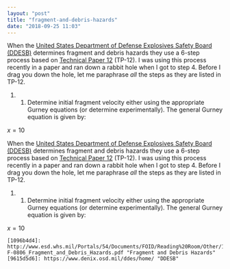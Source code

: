```yaml
---
layout: "post"
title: "fragment-and-debris-hazards"
date: "2018-09-25 11:03"
---
```


When the [United States Department of Defense Explosives Safety Board (DDESB)][9615d5d6] determines fragment and debris hazards they use a 6-step process based on [Technical Paper 12][1096b4d4] (TP-12).  I was using this process recently in a paper and ran down a rabbit hole when I got to step 4.  Before I drag you down the hole, let me paraphrase *all* the steps as they are listed in TP-12.

1.  1. Determine initial fragment velocity either using the appropriate Gurney equations (or determine experimentally). The general Gurney equation is given by:

$x=10$

  [1096b4d4]: http://www.esd.whs.mil/Portals/54/Documents/FOID/Reading%20Room/Other/10-F-0806_Fragment_and_Debris_Hazards.pdf "Fragment and Debris Hazards"
  [9615d5d6]: https://www.denix.osd.mil/ddes/home/ "DDESB"
  When the [United States Department of Defense Explosives Safety Board (DDESB)][9615d5d6] determines fragment and debris hazards they use a 6-step process based on [Technical Paper 12][1096b4d4] (TP-12).  I was using this process recently in a paper and ran down a rabbit hole when I got to step 4.  Before I drag you down the hole, let me paraphrase *all* the steps as they are listed in TP-12.

  1.  1. Determine initial fragment velocity either using the appropriate Gurney equations (or determine experimentally). The general Gurney equation is given by:

  $x=10$

    [1096b4d4]: http://www.esd.whs.mil/Portals/54/Documents/FOID/Reading%20Room/Other/10-F-0806_Fragment_and_Debris_Hazards.pdf "Fragment and Debris Hazards"
    [9615d5d6]: https://www.denix.osd.mil/ddes/home/ "DDESB"
